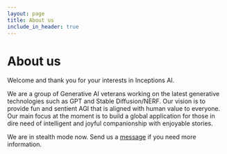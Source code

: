 ```yaml
---
layout: page
title: About us
include_in_header: true
---
```


# About us
Welcome and thank you for your interests in Inceptions AI.

We are a group of Generative AI veterans working on the latest generative technologies such as GPT and Stable Diffusion/NERF. Our vision is to provide fun and sentient AGI that is aligned with human value to everyone. Our main focus at the moment is to build a global application for those in dire need of intelligent and joyful companionship with enjoyable stories.

We are in stealth mode now. Send us a [message](emailto:hello@inceptions.ai) if you need more information.

<br>